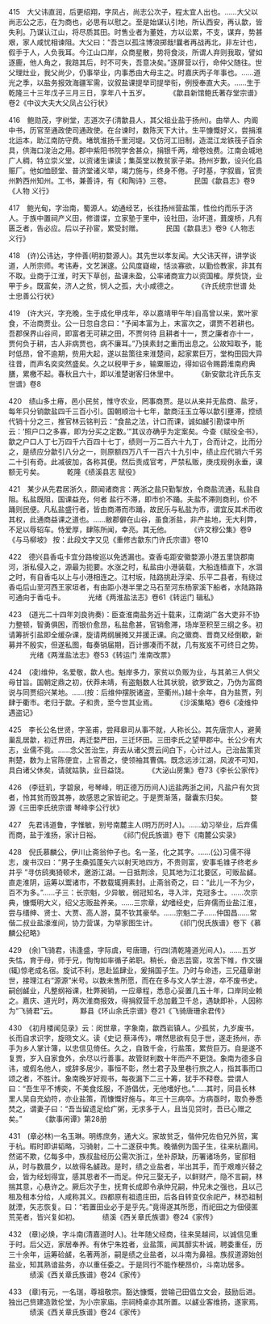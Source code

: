 <!-- { "loadSidebar": true } -->
415　大父讳直润，后更绍翔，字凤占，尚志公次子，程太宜人出也。……大父以尚志公之志，在为商也，必思有以慰之。至是始谋认引地，所认西安，再认歙，皆失利。乃谋认江山，将尽质其田。时售业者为董姓，方以讼累，不支，谋弃，势甚艰，家人咸忧相谏阻。大父曰：“吾岂以孤注博浪掷哉!曩者再战再北，非左计也，假手于人，人负我耳。今江山口岸，众商星散，势将食淡，所谓人弃则我取，譬如逐鹿，他人角之，我踣其后，时不可失，吾意决矣。”逐屏营以行，命仲父随往。世父理灶业，我父尚少，仍事举业，内事悉由大母主之。时嘉庆丙子年事也。……道光之季，以盐务报效海疆军需，议叙盐课提举司提举衔，例授奉直大夫。……生于乾隆三十三年戊子三月三日，享年八十五岁。
　　　《歙县新馆鲍氏著存堂宗谱》卷2《中议大夫大父凤占公行状》

416　鲍勋茂，字树堂，志道次子(清歙县人，其父祖业盐于扬州)。由举人、内阁中书，历官至通政使司通政使。在台谏时，数陈天下大计。生平慷慨好义，尝捐淮北运本，助江南防守费。堵筑淮扬千里河堤。又仿河工旧制，造混江龙铁筏子百余具，供海口浚治之用。郡中紫阳书院学舍甚众，捐银千两，增卷烛费。江南会城地广人稠，特立崇义堂，以资诸生课读；集英堂以教贫家子弟。扬州岁歉，设兴化县赈厂。他如恤颐堂、普济堂诸义举，竭力施与，终身不倦。子时基，字叙眉，官贵州黔西州知州。工书，兼善诗，有《和陶诗》三卷。
　　　民国《歙县志》卷9《人物 义行》

417　鲍光甸，字治南，蜀源人。幼通经艺，长往扬州营盐策，性俭约而乐于济人。于族中置祠产义田，修谱谍，立家塾于里中，设社田，治坏道，葺废桥，凡有匮乏者，告必应。后以子孙宦，累受封赠。
　　　民国《歙县志》卷9《人物志 义行》

418　(许)公讳达，字仲善(明初婺源人)。其先世以孝友闻。大父讳天祥，讲学谈道，人所宗师。考讳寿，文艺渊邃。公风度嶷峻，恬淡寡欲，以勤俭教家，非其有不取。业商于江淮，时天下草创，盐课未盈，公率诸商宣力以资国榷。厚赀饶，业甲于乡。既富矣，济人之贫，悯人之孤，大小咸德之。
　　　《许氏统宗世谱 处士忠善公行状》

419　(许大兴，字充晚，生于成化甲戌年，卒以嘉靖甲午年)自高曾以来，累叶家食，不治商贾业。公一日忽自念曰：“予闻本富为上，末富次之，谓贾不若耕也。吾郡保界山谷间，即富者无可耕之田，不贾何待 且耕者十一，贾之廉者亦十一，贾何负于耕，古人非病贾也，病不廉耳。”乃挟素封之重而出息之。公故知取予，能时低昂，曾不逾期，赀用大起，遂以盐策往来淮楚间，起家累巨万，堂构田园大异往昔，而声名奕奕然盛矣。久之以税甲于乡，输粟赈边，得如诏令赐爵淮南府典膳，累檄不起。春秋且六十，即以淮楚谢客归休里中。
　　　《新安歙北许氏东支世谱》卷8

420　绩山多土瘠，邑小民贫，惟守农业，罔事商贾。是以从来并无盐商、盐牙，每年只分销歙盐四千三百小引。国朝顺治十七年，歙商汪玉立等以歙引壅滞，控绩代销十分之三，推官林云铭判云：“食盐之法，计口而课，诚如鹾引勘谍中所云：‘照户口之多寡，即为分买之定数。’”其议亦确乎为定案矣。今查《赋役全书》，歙之户口人丁七万四千六百四十七丁，绩则一万二百六十九丁，合而计之，比而分之，是绩应分歙引八分之一，则原额四万八千一百六十九引中，绩止应代销六千另二十引有奇。此减彼加，各称其便。然后责成官考，严禁私贩，庚戌规例永垂，课额无亏矣。
　　　乾隆《绩溪县志 赋役》

421　某少从先君居浙久，颇闻诸商言：两浙之盐只勤掣放，令商盐流通，私盐自阻。私盐既阻，国课益充，何者 盐行不滞，即市价不踊。夫盐不滞则商利，价不踊则民便。凡私盐盛行者，皆由商滞而市踊，故民乐与私盐为市，谓宜反其术而收其权，此通商益课之道也。……敝郡僻在山谷，虽食浙盐，非产盐地，无大利弊，不足以辱轺车。恃爱厚，肆陈所闻，幸亮。其无他。
　　　《许文穆公集》卷9《与马柳坡》
按：此段文字又见《重修古歙东门许氏宗谱》卷10

422　德兴县香屯卡宜分路梭巡以免透漏也。查香屯距安徽婺源小港五里饶郡南河，浙私侵入之，源最为扼要。水涨之时，私盐由小港装载，大船连樯直下，水涸之时，有自香屯以上与小港相连之。江村坂，陆路挑赴浮梁、乐平二县者，有绕过香屯后山至河西王家垣者，有由距小港半里之马石至河东杨家溪下船者，水陆路路可通向于香屯卡。
　　　光绪《两淮盐法志》卷61《转运门 辑私》

423　(道光二十四年刘良驹奏)：臣查淮南盐务近十载来，江南湖广各大吏非不协力整顿，智勇俱困，而银价愈昂，私盐愈甚，官销愈滞，场岸至积至三纲之多。初请筹折引盐即全缓杂课，旋请两纲展摊又并援正课。向之徽商、晋商又经倒歇，新募并不殷实，但遂私图，每奏销届期，百计挪凑而不就，几有岌岌不可终日之势。
　　　光绪《两淮盐法志》卷53《转运门 淮南改票》

424　(凌)维仲，名爱敬，歙人也。魁岸多力，家贫以负贩为业，与其弟三人供父母甘旨。国朝定鼎之初，伏莽未靖，有盗魁数人壮其状貌，欲罗致之，乃伪为富商说与同贾绍兴某地。……(按：后维仲摆脱诸盗，至衢州。)越十余年，自为盐贾，列肆于衢市。老归于歙。子和贵，至今世其业焉。
　　　《沙溪集略》卷6《凌维仲遇盗记》

425　李长公名世贤，字圣甫，尝拜皋司从事不就，人称长公。其先唐宗人，避黄巢乱居歙，初迁界田，再迁婺严田，三迁环田。三田李氏之望甲郡中。长公少有大志，业儒不竟。……念父苦治生，弃去从诸父贾云间白下，心计过人。己治盐策货荆楚，数为上官陈便宜，上官善之，使领袖其曹偶。既念远涉江湖，风波不可知，具白诸父休矣，请就姑孰，业日益饶。
　　　《大泌山房集》卷73《李长公家传》

426　(李廷玑，字碧泉，号琴峰，明正德万历间人)运盐两浙之间，凡盐户有欠货者，怜其贫而毁其券，故感恩之家皆祀之。于是贾渐落，罄囊东归矣。
　　　婺源《三田李氏统宗谱 琴峰李公行状》

427　先君讳道鲁，字惟敏，别号南麓主人(明万历时人)。……幼习举业，后弃儒而商，盐于淮扬，家计日裕。
　　　《祁门倪氏族谱》卷下《南麓公实录》

428　倪氏慕麟公，伊川止斋翁仲子也。名一圣，化之其字。……(公)习儒不得志，废书汉曰：“男子生桑弧蓬矢六以射天地四方，不贵则富，安事毛锥子终老乡井乎 ”寻仿鸱夷猗顿术，邀游江湖。一日抵荆涂，见其地为江北要区，可贩盐鹾。直走淮阴，运筹以鬻诸市，不数载辄拥素封。止斋翁奇之，曰：“此儿一不为少，百不为多。”……子三：长宗魁，少异敏，弱冠知名，寻入泮，克冠多士。……次宗典，慷慨明大义，绍父志贩盐养亲。……三宗章，幼嗜经史，后弃儒而业盐江淮，尝与缙绅、贤士、大贾、高人游，莫不钦其豪举。……宗魁二子……仲国昌……常偕二叔业盐濠淮间，协力营谋，为举家图生计。
　　　《祁门倪氏族谱》卷下《慕麟公纪略》

429　(余)飞骑君，讳逢盛，字际虞，号唐珊，行四(清乾隆道光间人)。……五岁失怙，育于母，师于兄，恂恂如率循子弟职。稍长，奋志芸窗，攻苦下帷，作文辍(辄)惊老成名宿。旋试不利，思赴监肆业，爰捐国子生。乃时与命违，三兄蕴章谢世，接理江右“源源”米号。以数未售所愿，而在在多与文人学士游，卒不废书史。嗣创鹾业，凡整纲裕课，杜弊昶销，一应章程，悉息心妥置几五十年，口岸同业赖之。嘉庆、道光时，两次淮商报效，得捐叙营千总加戴卫千总，遇缺即补，人因称为“飞骑君”云。
　　　黟县《环山余氏宗谱》卷21《飞骑唐珊余君传》

430　《初月楼闻见录》云：闵世章，字象南，歙西岩镇人。少孤贫，九岁废书，长而自求识字，旋晓文义。读《史记 蔡泽传》，喟然思欲有见于世，遂走扬州，赤手为乡人掌计簿，以忠信见倚任。久之，自致千金，行盐策，累赀巨万。自是遂不复贾，岁入自家食外，余尽以行善事。故管财利数十年而产不更饶。象南为德多自讳，或假名他人，或辞多居少，事恒不彰，然士君子及里巷行旅之人，指其事而口颂之者，不胜计。象南晚岁好观书，每夜漏下二三十筹，犹手不释卷。尝谓人曰：“吾生平不博奕，不美食炫服，不游倡优，无他嗜好也。”……其时，同县长林里人吴自充幼符，亦业盐策，而慷慨好施与。年三十三病卒。方病亟时，取负券悉焚之，谓妻子曰：“吾当留遗足给疒粥，无求多于人，且当见贷时，吾已心赠之矣。”
　　　《歙事闲谭》第28册

431　(章必林)一名玉琳。明练庶务，通大义。家故贫乏，偕仲兄佐伯兄外贸，寓于杭。暇时即讲韬略，习骑射，二十二遂获中隽。晚循例为国子生，往来杭嘉间。然诺不欺，亿每多中，族叔盐经历公需次浙江，坐补原缺，历署诸场务，宦邸相从，时与数晨夕，以故得名鹾政。是时，绩之业盐者，半出其手，而于艰难兴替之会，皆为经划得宜，感其恩者不一而足。仲兄三娶无子，以鲜财产，隐不言嗣，林揣其意，心悬许之。厥后次子生，抚育长成即令承仲兄嗣，仲兄未之强也，且以己租及租本分给，人咸称其义。四都原有祖遗庄田，后各自转变仅余祀产，林恐祖制就湮，矢志恢复。曰：“若置田业必于是乎先。”竟得遂其所愿，而祀田之为佃侵匿荒芜者，皆兴复如初。
　　　绩溪《西关章氏族谱》卷24《家传》

432　(章)必焕，字斗南(清嘉道时人)。壮年随父经商，往来吴越间，以诚信见重于时。后父迈，家居奉养。有休宁朱姓者，业盐策，闻其醇实朴诚，聘委重任，历三十余年，运筹硷鹾，名著两浙，嗣是绩之业盐者，以斗南为鼻祖。族叔道源始创盐业，知其熟谙盐务，亦以重任委之。于是同行不能作梗昂价，斗南功居多。
　　　绩溪《西关章氏族谱》卷24《家传》

433　(章)有元，一名瑞，尊祖敬宗。豁达慷慨，尝输己田倡立文会，鼓励后进。独出己赀建造敦伦堂，为小宗家庙。宗祠椅桌亦其所置。以鹾业客维扬，遂家焉。
　　　绩溪《西关章氏族谱》卷24《家传》

